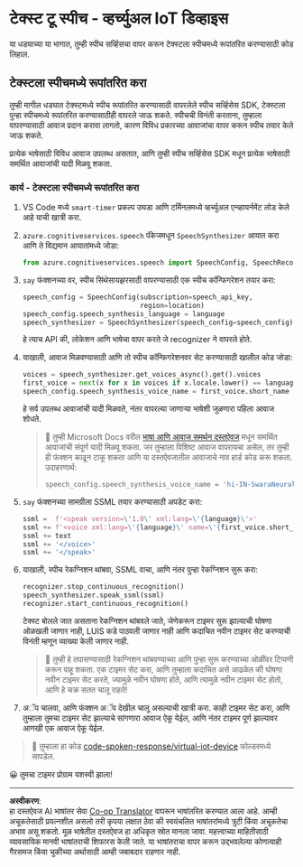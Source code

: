<!--
CO_OP_TRANSLATOR_METADATA:
{
  "original_hash": "7966848a1f870e4c42edb4db67b13c57",
  "translation_date": "2025-08-27T13:59:47+00:00",
  "source_file": "6-consumer/lessons/3-spoken-feedback/virtual-device-text-to-speech.md",
  "language_code": "mr"
}
-->
# टेक्स्ट टू स्पीच - व्हर्च्युअल IoT डिव्हाइस

या धड्याच्या या भागात, तुम्ही स्पीच सर्व्हिसचा वापर करून टेक्स्टला स्पीचमध्ये रूपांतरित करण्यासाठी कोड लिहाल.

## टेक्स्टला स्पीचमध्ये रूपांतरित करा

तुम्ही मागील धड्यात टेक्स्टमध्ये स्पीच रूपांतरित करण्यासाठी वापरलेले स्पीच सर्व्हिसेस SDK, टेक्स्टला पुन्हा स्पीचमध्ये रूपांतरित करण्यासाठीही वापरले जाऊ शकते. स्पीचची विनंती करताना, तुम्हाला वापरण्यासाठी आवाज प्रदान करावा लागतो, कारण विविध प्रकारच्या आवाजांचा वापर करून स्पीच तयार केले जाऊ शकते.

प्रत्येक भाषेसाठी विविध आवाज उपलब्ध असतात, आणि तुम्ही स्पीच सर्व्हिसेस SDK मधून प्रत्येक भाषेसाठी समर्थित आवाजांची यादी मिळवू शकता.

### कार्य - टेक्स्टला स्पीचमध्ये रूपांतरित करा

1. VS Code मध्ये `smart-timer` प्रकल्प उघडा आणि टर्मिनलमध्ये व्हर्च्युअल एन्व्हायर्नमेंट लोड केले आहे याची खात्री करा.

1. `azure.cognitiveservices.speech` पॅकेजमधून `SpeechSynthesizer` आयात करा आणि ते विद्यमान आयातांमध्ये जोडा:

    ```python
    from azure.cognitiveservices.speech import SpeechConfig, SpeechRecognizer, SpeechSynthesizer
    ```

1. `say` फंक्शनच्या वर, स्पीच सिंथेसायझरसाठी वापरण्यासाठी एक स्पीच कॉन्फिगरेशन तयार करा:

    ```python
    speech_config = SpeechConfig(subscription=speech_api_key,
                                 region=location)
    speech_config.speech_synthesis_language = language
    speech_synthesizer = SpeechSynthesizer(speech_config=speech_config)
    ```

    हे त्याच API की, लोकेशन आणि भाषेचा वापर करते जे recognizer ने वापरले होते.

1. याखाली, आवाज मिळवण्यासाठी आणि तो स्पीच कॉन्फिगरेशनवर सेट करण्यासाठी खालील कोड जोडा:

    ```python
    voices = speech_synthesizer.get_voices_async().get().voices
    first_voice = next(x for x in voices if x.locale.lower() == language.lower())
    speech_config.speech_synthesis_voice_name = first_voice.short_name
    ```

    हे सर्व उपलब्ध आवाजांची यादी मिळवते, नंतर वापरल्या जाणाऱ्या भाषेशी जुळणारा पहिला आवाज शोधते.

    > 💁 तुम्ही Microsoft Docs वरील [भाषा आणि आवाज समर्थन दस्तऐवज](https://docs.microsoft.com/azure/cognitive-services/speech-service/language-support?WT.mc_id=academic-17441-jabenn#text-to-speech) मधून समर्थित आवाजांची संपूर्ण यादी मिळवू शकता. जर तुम्हाला विशिष्ट आवाज वापरायचा असेल, तर तुम्ही ही फंक्शन काढून टाकू शकता आणि या दस्तऐवजातील आवाजाचे नाव हार्ड कोड करू शकता. उदाहरणार्थ:
    >
    > ```python
    > speech_config.speech_synthesis_voice_name = 'hi-IN-SwaraNeural'
    > ```

1. `say` फंक्शनच्या सामग्रीला SSML तयार करण्यासाठी अपडेट करा:

    ```python
    ssml =  f'<speak version=\'1.0\' xml:lang=\'{language}\'>'
    ssml += f'<voice xml:lang=\'{language}\' name=\'{first_voice.short_name}\'>'
    ssml += text
    ssml += '</voice>'
    ssml += '</speak>'
    ```

1. याखाली, स्पीच रेकग्निशन थांबवा, SSML वाचा, आणि नंतर पुन्हा रेकग्निशन सुरू करा:

    ```python
    recognizer.stop_continuous_recognition()
    speech_synthesizer.speak_ssml(ssml)
    recognizer.start_continuous_recognition()
    ```

    टेक्स्ट बोलले जात असताना रेकग्निशन थांबवले जाते, जेणेकरून टाइमर सुरू झाल्याची घोषणा ओळखली जाणार नाही, LUIS कडे पाठवली जाणार नाही आणि कदाचित नवीन टाइमर सेट करण्याची विनंती म्हणून व्याख्या केली जाणार नाही.

    > 💁 तुम्ही हे तपासण्यासाठी रेकग्निशन थांबवण्याच्या आणि पुन्हा सुरू करण्याच्या ओळींवर टिप्पणी करून पाहू शकता. एक टाइमर सेट करा, आणि तुम्हाला कदाचित असे आढळेल की घोषणा नवीन टाइमर सेट करते, ज्यामुळे नवीन घोषणा होते, आणि त्यामुळे नवीन टाइमर सेट होतो, आणि हे चक्र सतत चालू राहते!

1. अॅप चालवा, आणि फंक्शन अॅप देखील चालू असल्याची खात्री करा. काही टाइमर सेट करा, आणि तुम्हाला तुमचा टाइमर सेट झाल्याचे सांगणारा आवाज ऐकू येईल, आणि नंतर टाइमर पूर्ण झाल्यावर आणखी एक आवाज ऐकू येईल.

> 💁 तुम्हाला हा कोड [code-spoken-response/virtual-iot-device](../../../../../6-consumer/lessons/3-spoken-feedback/code-spoken-response/virtual-iot-device) फोल्डरमध्ये सापडेल.

😀 तुमचा टाइमर प्रोग्राम यशस्वी झाला!

---

**अस्वीकरण**:  
हा दस्तऐवज AI भाषांतर सेवा [Co-op Translator](https://github.com/Azure/co-op-translator) वापरून भाषांतरित करण्यात आला आहे. आम्ही अचूकतेसाठी प्रयत्नशील असलो तरी कृपया लक्षात ठेवा की स्वयंचलित भाषांतरांमध्ये त्रुटी किंवा अचूकतेचा अभाव असू शकतो. मूळ भाषेतील दस्तऐवज हा अधिकृत स्रोत मानला जावा. महत्त्वाच्या माहितीसाठी व्यावसायिक मानवी भाषांतराची शिफारस केली जाते. या भाषांतराचा वापर करून उद्भवलेल्या कोणत्याही गैरसमज किंवा चुकीच्या अर्थासाठी आम्ही जबाबदार राहणार नाही.